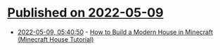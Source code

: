 # [Published on 2022-05-09](index.md)

* [2022-05-09, 05:40:50](https://news.ycombinator.com/item?id=31310985) - [How to Build a Modern House in Minecraft (Minecraft House Tutorial)](https://video.link/w/Qrkrd)
